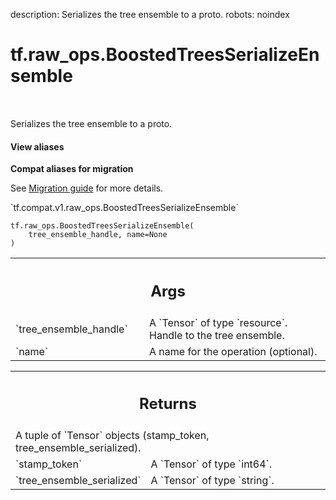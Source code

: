 description: Serializes the tree ensemble to a proto.
robots: noindex

# tf.raw_ops.BoostedTreesSerializeEnsemble

<!-- Insert buttons and diff -->

<table class="tfo-notebook-buttons tfo-api nocontent" align="left">

</table>



Serializes the tree ensemble to a proto.

<section class="expandable">
  <h4 class="showalways">View aliases</h4>
  <p>
<b>Compat aliases for migration</b>
<p>See
<a href="https://www.tensorflow.org/guide/migrate">Migration guide</a> for
more details.</p>
<p>`tf.compat.v1.raw_ops.BoostedTreesSerializeEnsemble`</p>
</p>
</section>

<pre class="devsite-click-to-copy prettyprint lang-py tfo-signature-link">
<code>tf.raw_ops.BoostedTreesSerializeEnsemble(
    tree_ensemble_handle, name=None
)
</code></pre>



<!-- Placeholder for "Used in" -->


<!-- Tabular view -->
 <table class="responsive fixed orange">
<colgroup><col width="214px"><col></colgroup>
<tr><th colspan="2"><h2 class="add-link">Args</h2></th></tr>

<tr>
<td>
`tree_ensemble_handle`
</td>
<td>
A `Tensor` of type `resource`.
Handle to the tree ensemble.
</td>
</tr><tr>
<td>
`name`
</td>
<td>
A name for the operation (optional).
</td>
</tr>
</table>



<!-- Tabular view -->
 <table class="responsive fixed orange">
<colgroup><col width="214px"><col></colgroup>
<tr><th colspan="2"><h2 class="add-link">Returns</h2></th></tr>
<tr class="alt">
<td colspan="2">
A tuple of `Tensor` objects (stamp_token, tree_ensemble_serialized).
</td>
</tr>
<tr>
<td>
`stamp_token`
</td>
<td>
A `Tensor` of type `int64`.
</td>
</tr><tr>
<td>
`tree_ensemble_serialized`
</td>
<td>
A `Tensor` of type `string`.
</td>
</tr>
</table>

